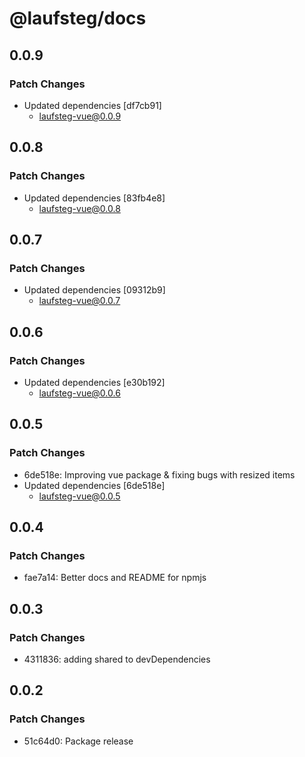 # @laufsteg/docs

## 0.0.9

### Patch Changes

- Updated dependencies [df7cb91]
  - laufsteg-vue@0.0.9

## 0.0.8

### Patch Changes

- Updated dependencies [83fb4e8]
  - laufsteg-vue@0.0.8

## 0.0.7

### Patch Changes

- Updated dependencies [09312b9]
  - laufsteg-vue@0.0.7

## 0.0.6

### Patch Changes

- Updated dependencies [e30b192]
  - laufsteg-vue@0.0.6

## 0.0.5

### Patch Changes

- 6de518e: Improving vue package & fixing bugs with resized items
- Updated dependencies [6de518e]
  - laufsteg-vue@0.0.5

## 0.0.4

### Patch Changes

- fae7a14: Better docs and README for npmjs

## 0.0.3

### Patch Changes

- 4311836: adding shared to devDependencies

## 0.0.2

### Patch Changes

- 51c64d0: Package release
